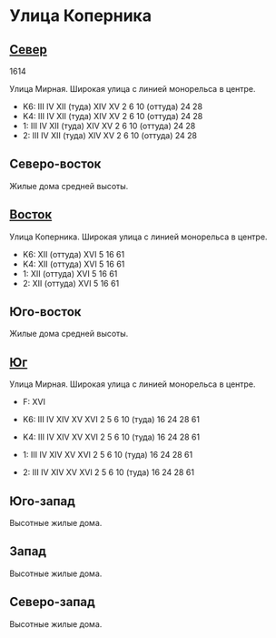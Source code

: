 # Улица Коперника

## [Север](./440090.md)

1614

Улица Мирная.
Широкая улица с линией монорельса в центре.

* K6:   III IV  XII (туда)  XIV XV
        2   6   10 (оттуда) 24  28
* K4:   III IV  XII (туда)  XIV XV
        2   6   10 (оттуда) 24  28
* 1:    III IV  XII (туда)  XIV XV
        2   6   10 (оттуда) 24  28
* 2:    III IV  XII (туда)  XIV XV
        2   6   10 (оттуда) 24  28

## Северо-восток

Жилые дома средней высоты.

## [Восток](./460090.md)

Улица Коперника.
Широкая улица с линией монорельса в центре.

* K6:   XII (оттуда)  XVI
        5   16  61
* K4:   XII (оттуда)  XVI
        5   16  61
* 1:    XII (оттуда)  XVI
        5   16  61
* 2:    XII (оттуда)  XVI
        5   16  61

## Юго-восток

Жилые дома средней высоты.

## [Юг](./10440095.md)

Улица Мирная.
Широкая улица с линией монорельса в центре.

* F:    XVI

* K6:   III IV  XIV XV  XVI
        2   5   6   10 (туда)   16  24  28  61
* K4:   III IV  XIV XV  XVI
        2   5   6   10 (туда)   16  24  28  61
* 1:    III IV  XIV XV  XVI
        2   5   6   10 (туда)   16  24  28  61
* 2:    III IV  XIV XV  XVI
        2   5   6   10 (туда)   16  24  28  61

## Юго-запад

Высотные жилые дома.

## Запад

Высотные жилые дома.

## Северо-запад

Высотные жилые дома.
